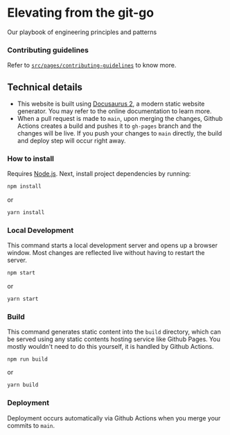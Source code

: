 # Elevating from the git-go

Our playbook of engineering principles and patterns

### Contributing guidelines

Refer to [`src/pages/contributing-guidelines`](https://egen-engineering.github.io/elevating-from-the-git-go/contributing-guidelines/) to know more.

## Technical details

- This website is built using [Docusaurus 2](https://docusaurus.io/), a modern static website generator. You may refer to the online documentation to learn more.
- When a pull request is made to `main`, upon merging the changes, Github Actions creates a build and pushes it to `gh-pages` branch and the changes will be live. If you push your changes to `main` directly, the build and deploy step will occur right away.

### How to install

Requires [Node.js](https://nodejs.org/en/). Next, install project dependencies by running:

```bash
npm install
```

or

```bash
yarn install
```

### Local Development

This command starts a local development server and opens up a browser window. Most changes are reflected live without having to restart the server.

```bash
npm start
```

or

```bash
yarn start
```

### Build

This command generates static content into the `build` directory, which can be served using any static contents hosting service like Github Pages. You mostly wouldn't need to do this yourself, it is handled by Github Actions.

```
npm run build
```

or

```bash
yarn build
```

### Deployment

Deployment occurs automatically via Github Actions when you merge your commits to `main`.
